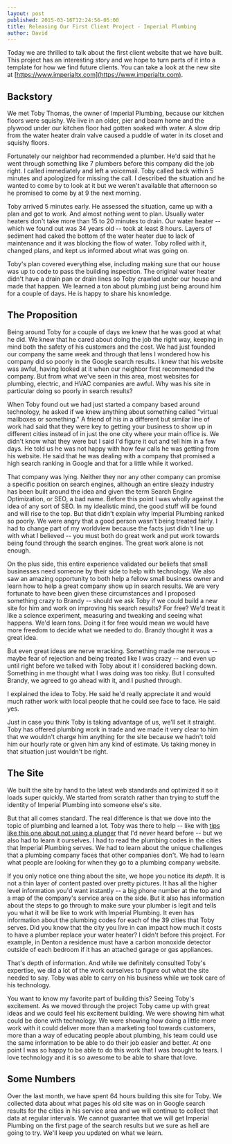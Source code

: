 ```yaml
---
layout: post
published: 2015-03-16T12:24:56-05:00
title: Releasing Our First Client Project - Imperial Plumbing
author: David
---
```

Today we are thrilled to talk about the first client website that we have built. This project has an interesting story and we hope to turn parts of it into a template for how we find future clients. You can take a look at the new site at [https://www.imperialtx.com](https://www.imperialtx.com).

## Backstory

We met Toby Thomas, the owner of Imperial Plumbing, because our kitchen floors were squishy. We live in an older, pier and beam home and the plywood under our kitchen floor had gotten soaked with water. A slow drip from the water heater drain valve caused a puddle of water in its closet and squishy floors.

Fortunately our neighbor had recommended a plumber. He'd said that he went through something like 7 plumbers before this company did the job right. I called immediately and left a voicemail. Toby called back within 5 minutes and apologized for missing the call. I described the situation and he wanted to come by to look at it but we weren't available that afternoon so he promised to come by at 9 the next morning.

Toby arrived 5 minutes early. He assessed the situation, came up with a plan and got to work. And almost nothing went to plan. Usually water heaters don't take more than 15 to 20 minutes to drain. Our water heater -- which we found out was 34 years old -- took at least 8 hours. Layers of sediment had caked the bottom of the water heater due to lack of maintenance and it was blocking the flow of water. Toby rolled with it, changed plans, and kept us informed about what was going on.

Toby's plan covered everything else, including making sure that our house was up to code to pass the building inspection. The original water heater didn't have a drain pan or drain lines so Toby crawled under our house and made that happen. We learned a ton about plumbing just being around him for a couple of days. He is happy to share his knowledge.

## The Proposition

Being around Toby for a couple of days we knew that he was good at what he did. We knew that he cared about doing the job the right way, keeping in mind both the safety of his customers and the cost. We had just founded our company the same week and through that lens I wondered how his company did so poorly in the Google search results. I knew that his website was awful, having looked at it when our neighbor first recommended the company. But from what we've seen in this area, most websites for plumbing, electric, and HVAC companies are awful. Why was his site in particular doing so poorly in search results?

When Toby found out we had just started a company based around technology, he asked if we knew anything about something called "virtual mailboxes or something." A friend of his in a different but similar line of work had said that they were key to getting your business to show up in different cities instead of in just the one city where your main office is. We didn't know what they were but I said I'd figure it out and tell him in a few days. He told us he was not happy with how few calls he was getting from his website. He said that he was dealing with a company that promised a high search ranking in Google and that for a little while it worked.

That company was lying. Neither they nor any other company can promise a specific position on search engines, although an entire sleazy industry has been built around the idea and given the term Search Engine Optimization, or SEO, a bad name. Before this point I was wholly against the idea of any sort of SEO. In my idealistic mind, the good stuff will be found and will rise to the top. But that didn't explain why Imperial Plumbing ranked so poorly. We were angry that a good person wasn't being treated fairly. I had to change part of my worldview because the facts just didn't line up with what I believed -- you must both do great work and put work towards being found through the search engines. The great work alone is not enough.

On the plus side, this entire experience validated our beliefs that small businesses need someone by their side to help with technology. We also saw an amazing opportunity to both help a fellow small business owner and learn how to help a great company show up in search results. We are very fortunate to have been given these circumstances and I proposed something crazy to Brandy -- should we ask Toby if we could build a new site for him and work on improving his search results? For free? We'd treat it like a science experiment, measuring and tweaking and seeing what happens. We'd learn tons. Doing it for free would mean we would have more freedom to decide what we needed to do. Brandy thought it was a great idea.

But even great ideas are nerve wracking. Something made me nervous -- maybe fear of rejection and being treated like I was crazy -- and even up until right before we talked with Toby about it I considered backing down. Something in me thought what I was doing was too risky. But I consulted Brandy, we agreed to go ahead with it, and I pushed through.

I explained the idea to Toby. He said he'd really appreciate it and would much rather work with local people that he could see face to face. He said yes.

Just in case you think Toby is taking advantage of us, we'll set it straight. Toby has offered plumbing work in trade and we made it very clear to him that we wouldn't charge him anything for the site because we hadn't told him our hourly rate or given him any kind of estimate. Us taking money in that situation just wouldn't be right.

## The Site

We built the site by hand to the latest web standards and optimized it so it loads super quickly. We started from scratch rather than trying to stuff the identity of Imperial Plumbing into someone else's site.

But that all comes standard. The real difference is that we dove into the topic of plumbing and learned a lot. Toby was there to help -- like with [tips like this one about not using a plunger](https://www.imperialtx.com/plumbing-tips/index.html#how-to-clear-a-clog) that I'd never heard before -- but we also had to learn it ourselves. I had to read the plumbing codes in the cities that Imperial Plumbing serves. We had to learn about the unique challenges that a plumbing company faces that other companies don't. We had to learn what people are looking for when they go to a plumbing company website.

If you only notice one thing about the site, we hope you notice its *depth*. It is not a thin layer of content pasted over pretty pictures. It has all the higher level information you'd want instantly -- a big phone number at the top and a map of the company's service area on the side. But it also has information about the steps to go through to make sure your plumber is legit and tells you what it will be like to work with Imperial Plumbing. It even has information about the plumbing codes for each of the 39 cities that Toby serves. Did you know that the city you live in can impact how much it costs to have a plumber replace your water heater? I didn't before this project. For example, in Denton a residence must have a carbon monoxide detector outside of each bedroom if it has an attached garage or gas appliances. 

That's depth of information. And while we definitely consulted Toby's expertise, we did a lot of the work ourselves to figure out what the site needed to say. Toby was able to carry on his business while we took care of his technology.

You want to know my favorite part of building this? Seeing Toby's excitement. As we moved through the project Toby came up with great ideas and we could feel his excitement building. We were showing him what could be done with technology. We were showing how doing a little more work with it could deliver more than a marketing tool towards customers, more than a way of educating people about plumbing, his team could use the same information to be able to do their job easier and better. At one point I was so happy to be able to do this work that I was brought to tears. I love technology and it is so awesome to be able to share that love.

## Some Numbers

Over the last month, we have spent 64 hours building this site for Toby. We collected data about what pages his old site was on in Google search results for the cities in his service area and we will continue to collect that data at regular intervals. We cannot guarantee that we will get Imperial Plumbing on the first page of the search results but we sure as hell are going to try. We'll keep you updated on what we learn.